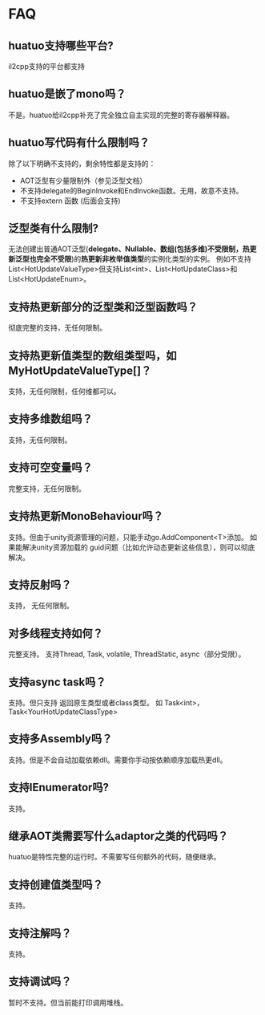 # FAQ

## huatuo支持哪些平台?

il2cpp支持的平台都支持

## huatuo是嵌了mono吗？

不是。huatuo给il2cpp补充了完全独立自主实现的完整的寄存器解释器。

## huatuo写代码有什么限制吗？

除了以下明确不支持的，剩余特性都是支持的：

- AOT泛型有少量限制外（参见泛型文档）
- 不支持delegate的BeginInvoke和EndInvoke函数。无用，故意不支持。
- 不支持extern 函数 (后面会支持)

## 泛型类有什么限制?

无法创建出普通AOT泛型(**delegate、Nullable、数组(包括多维)不受限制，热更新泛型也完全不受限**)的**热更新非枚举值类型**的实例化类型的实例。 例如不支持List&lt;HotUpdateValueType&gt;但支持List&lt;int&gt;、List&lt;HotUpdateClass&gt;和List&lt;HotUpdateEnum&gt;。

## 支持热更新部分的泛型类和泛型函数吗？

彻底完整的支持，无任何限制。

## 支持热更新值类型的数组类型吗，如 MyHotUpdateValueType[]？

支持，无任何限制，任何维都可以。

## 支持多维数组吗？

支持，无任何限制。

## 支持可空变量吗？

完整支持，无任何限制。

## 支持热更新MonoBehaviour吗？

支持。但由于unity资源管理的问题，只能手动go.AddComponent&lt;T&gt;添加。 如果能解决unity资源加载的 guid问题（比如允许动态更新这些信息），则可以彻底解决。

## 支持反射吗？

支持， 无任何限制。

## 对多线程支持如何？

完整支持。 支持Thread, Task, volatile, ThreadStatic, async（部分受限）。

## 支持async task吗？

支持。但只支持 返回原生类型或者class类型。 如 Task&lt;int&gt;， Task&lt;YourHotUpdateClassType&gt;

## 支持多Assembly吗？

支持。但是不会自动加载依赖dll。需要你手动按依赖顺序加载热更dll。

## 支持IEnumerator吗?

支持。

## 继承AOT类需要写什么adaptor之类的代码吗？

huatuo是特性完整的运行时。不需要写任何额外的代码，随便继承。

## 支持创建值类型吗？

支持。

## 支持注解吗？

支持。

## 支持调试吗？

暂时不支持。但当前能打印调用堆栈。
